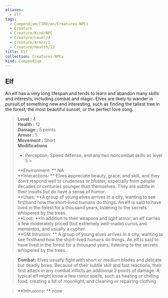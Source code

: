 ```yaml
---
aliases:
  - Elf
tags:
  - Compendium/CSRD/en/Creatures-NPCs
  - Creature
  - Creature/Kind/NPC
  - Creature/Level/4
  - Creature/Armor/1
  - Creature/Health/12
title: Elf
collection: Creatures-NPCs
kind: Compendium
---
```

## Elf  
An elf has a very long lifespan and tends to learn and abandon many skills and interests, including combat and magic. Elves are likely to wander in pursuit of something new and interesting, such as finding the tallest tree in the forest, the most beautiful sunset, or the perfect love song.  

  
> **Level :** 4  
> **Health :** 12  
> **Damage :** 5 points  
> **Armor :** 1  
> **Movement :** Short  
> **Modifications**  
>- Perception, Speed defense, and any two noncombat skills as level 5 >
>  
> **Environment: ** NA  
> **Interactions: ** Elves appreciate beauty, grace, and skill, and they don't respond well to crudeness or bluster, especially from people decades or centuries younger than themselves. They are subtle in their insults but do have a sense of humor.  
> **Uses: **A group of young elves arrives in a city, wanting to see firsthand how the short-lived humans do things. An elf is said to have lived in the forest for a thousand years, listening to the secrets whispered by the trees.  
> **Loot: **In addition to their weapons and light armor, an elf carries a few moderately priced (but extremely well-made) curios and mementos, and usually a cypher.  
> **GM Intrusion: ** A group of young elves arrives in a city, wanting to see firsthand how the short-lived humans do things. An elf is said to have lived in the forest for a thousand years, listening to the secrets whispered by the trees.  

> **Combat:** 
> Elves usually fight with short or medium blades and delicate but deadly bows. Because of their subtle skill and fast reactions, their first attack in any combat inflicts an additional 2 points of damage. 
A typical elf might know a few minor spells, such as heating or chilling food, creating a bit of moonlight, and cleaning or repairing clothing.  
  

> **Intrusions: ** 
> none  

